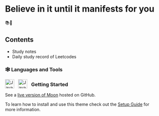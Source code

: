 # Believe in it until it manifests for you 
  
📚🤡

## Contents
* Study notes 
* Daily study record of Leetcodes

### 🕸️ Languages and Tools
<img align="left" alt="Java" width="30px" style="padding-right:10px;" src="https://cdn.jsdelivr.net/gh/devicons/devicon/icons/java/java-original.svg"/>
<img align="left" alt="Java" width="30px" style="padding-right:10px;" src="https://cdn.jsdelivr.net/gh/devicons/devicon/icons/python/python-plain.svg"/>




### Getting Started
See a [live version of Moon](https://taylantatli.github.io/Moon) hosted on GitHub.

To learn how to install and use this theme check out the [Setup Guide](https://taylantatli.github.io/Moon/moon-theme/) for more information.
